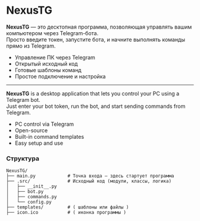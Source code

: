 # NexusTG

**NexusTG** — это десктопная программа, позволяющая управлять вашим компьютером через Telegram-бота.  
Просто введите токен, запустите бота, и начните выполнять команды прямо из Telegram.

- Управление ПК через Telegram  
- Открытый исходный код  
- Готовые шаблоны команд  
- Простое подключение и настройка  

---

**NexusTG** is a desktop application that lets you control your PC using a Telegram bot.  
Just enter your bot token, run the bot, and start sending commands from Telegram.

- PC control via Telegram  
- Open-source  
- Built-in command templates  
- Easy setup and use


### Структура 
```
NexusTG/
├── main.py            # Точка входа — здесь стартует программа
├── .src/              # Исходный код (модули, классы, логика)
│   ├── __init__.py
│   ├── bot.py
│   ├── commands.py
│   └── config.py
├── templates/         # ( шаблоны или файлы )
├── icon.ico           # ( иконка программы )
```